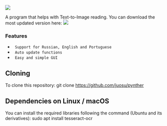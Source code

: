 ![](https://buymeacoffee.com/crazze)

A program that helps with Text-to-Image reading.
You can download the most updated version here: ![](https://github.com/juosu/pynther/releases)
### Features
* ` Support for Russian, English and Portuguese`
* ` Auto update functions`
* ` Easy and simple GUI`

Cloning
-------
To clone this repository:
git clone https://github.com/juosu/pynther

Dependencies on Linux / macOS
-----------------------------
You can install the required libraries following the command (Ubuntu and its derivatives):
sudo apt install tesseract-ocr










